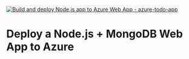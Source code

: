 [![Build and deploy Node.js app to Azure Web App - azure-todo-app](https://github.com/tonytech83/azure-todo-app/actions/workflows/main_azure-todo-app.yml/badge.svg)](https://github.com/tonytech83/azure-todo-app/actions/workflows/main_azure-todo-app.yml)

# Deploy a Node.js + MongoDB Web App to Azure
